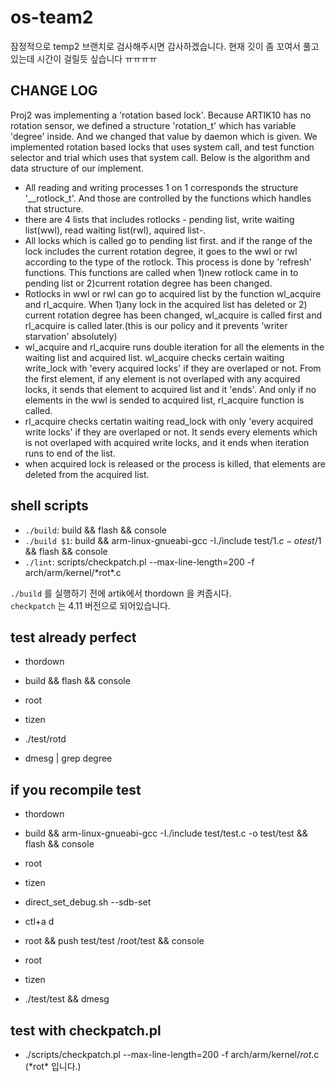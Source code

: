 # os-team2

잠정적으로 temp2 브랜치로 검사해주시면 감사하겠습니다.
현재 깃이 좀 꼬여서 풀고있는데 시간이 걸릴듯 싶습니다 ㅠㅠㅠㅠ

## CHANGE LOG

Proj2 was implementing a 'rotation based lock'. Because ARTIK10 has no rotation sensor, we defined a structure 'rotation_t' which has variable 'degree' inside. And we changed that value by daemon which is given. We implemented rotation based locks that uses system call, and test function selector and trial which uses that system call. Below is the algorithm and data structure of our implement.

- All reading and writing processes 1 on 1 corresponds the structure '__rotlock_t'. And those are controlled by the functions which handles that structure.
- there are 4 lists that includes rotlocks - pending list, write waiting list(wwl), read waiting list(rwl), aquired list-.
- All locks which is called go to pending list first. and if the range of the lock includes the current rotation degree, it goes to the wwl or rwl according to the type of the rotlock. This process is done by 'refresh' functions. This functions are called when 1)new rotlock came in to pending list or 2)current rotation degree has been changed.
- Rotlocks in wwl or rwl can go to acquired list by the function wl_acquire and rl_acquire. When 1)any lock in the acquired list has deleted or 2) current rotation degree has been changed, wl_acquire is called first and rl_acquire is called later.(this is our policy and it prevents 'writer starvation' absolutely)
- wl_acquire and rl_acquire runs double iteration for all the elements in the waiting list and acquired list. wl_acquire checks certain waiting write_lock with 'every acquired locks' if they are overlaped or not. From the first element, if any element is not overlaped with any acquired locks, it sends that element to acquired list and it 'ends'. And only if no elements in the wwl is sended to acquired list, rl_acquire function is called.
- rl_acquire checks certatin waiting read_lock with only 'every acquired write locks' if they are overlaped or not. It sends every elements which is not overlaped with acquired write locks, and it ends when iteration runs to end of the list.
- when acquired lock is released or the process is killed, that elements are deleted from the acquired list.


## shell scripts
-   `./build`: build && flash && console
-   `./build $1`: build && arm-linux-gnueabi-gcc -I./include test/$1.c -o test/$1 && flash && console
-   `./lint`: scripts/checkpatch.pl --max-line-length=200 -f arch/arm/kernel/\*rot\*.c

`./build` 를 실행하기 전에 artik에서 thordown 을 켜줍시다.  
`checkpatch` 는 4.11 버전으로 되어있습니다.

## test already perfect
-   thordown


-   build && flash && console
-   root
-   tizen
-   ./test/rotd
-   dmesg | grep degree


## if you recompile test
-   thordown


-   build && arm-linux-gnueabi-gcc -I./include test/test.c -o test/test && flash && console

-   root
-   tizen
-   direct_set_debug.sh --sdb-set
-   ctl+a d


-   root && push test/test /root/test && console


-   root
-   tizen
-   ./test/test && dmesg


## test with checkpatch.pl
-   ./scripts/checkpatch.pl --max-line-length=200 -f arch/arm/kernel/*rot*.c (\*rot\* 입니다.)
